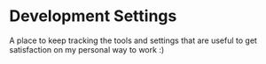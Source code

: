 Development Settings
====================

A place to keep tracking the tools and settings that are useful to get satisfaction on my personal way to work :)
